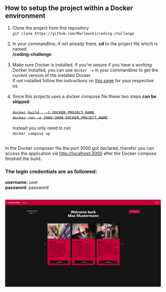 ## How to setup the project within a Docker environment

1. Clone the project from this repository<br/>
`git clone https://github.com/Marlowski/coding-challenge`
<br><br>
2. In your commandline, if not already there, **cd** to the project file which is named<br>**/coding-challenge**
<br><br>
3. Make sure Docker is installed. If you're unsure if you have a working Docker installed,
you can use `docker -v` in your commandline to get the current version of the installed Docker.<br>
If not installed follow the instructions on [this page](https://docs.docker.com/get-docker/) for your respective os.
<br><br>
4. Since this projects uses a docker compose file these two steps **can be skipped**<br><br>
~~`docker build . -t DOCKER_PROJECT_NAME`<br>~~
~~`docker run -e 3000:3000 DOCKER_PROJECT_NAME`~~
<br><br>
Instead you only need to run<br>
`docker compose up`<br><br>


In the Docker composer file the port 3000 got declared, therefor you can access the application
via [http://localhost:3000](http://localhost:3000) after the Docker compose finished the build.

### The login credentials are as followed:
**username:** user<br>
**password:** password
<br><br>

![alt text](./image-of-app.png "Homescreen image")